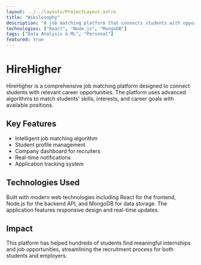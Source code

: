 ```yaml
---
layout: ../../layouts/ProjectLayout.astro
title: "Wikilosophy"
description: "A job matching platform that connects students with opportunities."
technologies: ["React", "Node.js", "MongoDB"]
tags: ["Data Analysis & ML", "Personal"]
featured: true
---
```


# HireHigher

HireHigher is a comprehensive job matching platform designed to connect students with relevant career opportunities. The platform uses advanced algorithms to match students' skills, interests, and career goals with available positions.

## Key Features

- Intelligent job matching algorithm
- Student profile management
- Company dashboard for recruiters
- Real-time notifications
- Application tracking system

## Technologies Used

Built with modern web technologies including React for the frontend, Node.js for the backend API, and MongoDB for data storage. The application features responsive design and real-time updates.

## Impact

This platform has helped hundreds of students find meaningful internships and job opportunities, streamlining the recruitment process for both students and employers.
